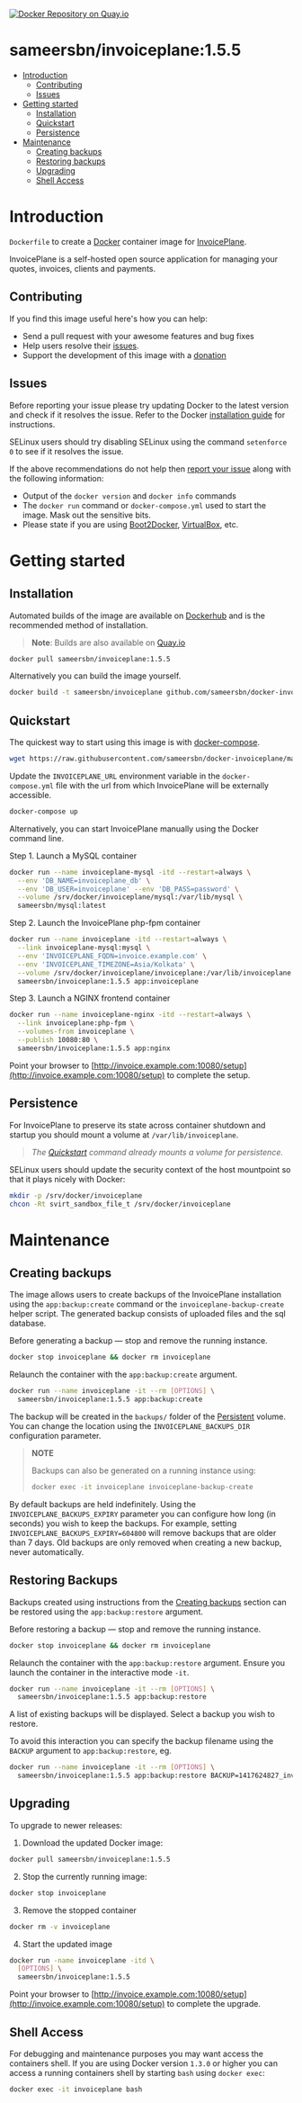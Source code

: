 [![Docker Repository on Quay.io](https://quay.io/repository/sameersbn/invoiceplane/status "Docker Repository on Quay.io")](https://quay.io/repository/sameersbn/invoiceplane)

# sameersbn/invoiceplane:1.5.5

- [Introduction](#introduction)
  - [Contributing](#contributing)
  - [Issues](#issues)
- [Getting started](#getting-started)
  - [Installation](#installation)
  - [Quickstart](#quickstart)
  - [Persistence](#persistence)
- [Maintenance](#maintenance)
  - [Creating backups](#creating-backups)
  - [Restoring backups](#restoring-backups)
  - [Upgrading](#upgrading)
  - [Shell Access](#shell-access)

# Introduction

`Dockerfile` to create a [Docker](https://www.docker.com/) container image for [InvoicePlane](https://invoiceplane.com/).

InvoicePlane is a self-hosted open source application for managing your quotes, invoices, clients and payments.

## Contributing

If you find this image useful here's how you can help:

- Send a pull request with your awesome features and bug fixes
- Help users resolve their [issues](../../issues?q=is%3Aopen+is%3Aissue).
- Support the development of this image with a [donation](http://www.damagehead.com/donate/)

## Issues

Before reporting your issue please try updating Docker to the latest version and check if it resolves the issue. Refer to the Docker [installation guide](https://docs.docker.com/installation) for instructions.

SELinux users should try disabling SELinux using the command `setenforce 0` to see if it resolves the issue.

If the above recommendations do not help then [report your issue](../../issues/new) along with the following information:

- Output of the `docker version` and `docker info` commands
- The `docker run` command or `docker-compose.yml` used to start the image. Mask out the sensitive bits.
- Please state if you are using [Boot2Docker](http://www.boot2docker.io), [VirtualBox](https://www.virtualbox.org), etc.

# Getting started

## Installation

Automated builds of the image are available on [Dockerhub](https://hub.docker.com/r/sameersbn/invoiceplane) and is the recommended method of installation.

> **Note**: Builds are also available on [Quay.io](https://quay.io/repository/sameersbn/invoiceplane)

```bash
docker pull sameersbn/invoiceplane:1.5.5
```

Alternatively you can build the image yourself.

```bash
docker build -t sameersbn/invoiceplane github.com/sameersbn/docker-invoiceplane
```

## Quickstart

The quickest way to start using this image is with [docker-compose](https://docs.docker.com/compose/).

```bash
wget https://raw.githubusercontent.com/sameersbn/docker-invoiceplane/master/docker-compose.yml
```

Update the `INVOICEPLANE_URL` environment variable in the `docker-compose.yml` file with the url from which InvoicePlane will be externally accessible.

```bash
docker-compose up
```

Alternatively, you can start InvoicePlane manually using the Docker command line.

Step 1. Launch a MySQL container

```bash
docker run --name invoiceplane-mysql -itd --restart=always \
  --env 'DB_NAME=invoiceplane_db' \
  --env 'DB_USER=invoiceplane' --env 'DB_PASS=password' \
  --volume /srv/docker/invoiceplane/mysql:/var/lib/mysql \
  sameersbn/mysql:latest
```

Step 2. Launch the InvoicePlane php-fpm container

```bash
docker run --name invoiceplane -itd --restart=always \
  --link invoiceplane-mysql:mysql \
  --env 'INVOICEPLANE_FQDN=invoice.example.com' \
  --env 'INVOICEPLANE_TIMEZONE=Asia/Kolkata' \
  --volume /srv/docker/invoiceplane/invoiceplane:/var/lib/invoiceplane \
  sameersbn/invoiceplane:1.5.5 app:invoiceplane
```

Step 3. Launch a NGINX frontend container

```bash
docker run --name invoiceplane-nginx -itd --restart=always \
  --link invoiceplane:php-fpm \
  --volumes-from invoiceplane \
  --publish 10080:80 \
  sameersbn/invoiceplane:1.5.5 app:nginx
```

Point your browser to [http://invoice.example.com:10080/setup](http://invoice.example.com:10080/setup) to complete the setup.

## Persistence

For InvoicePlane to preserve its state across container shutdown and startup you should mount a volume at `/var/lib/invoiceplane`.

> *The [Quickstart](#quickstart) command already mounts a volume for persistence.*

SELinux users should update the security context of the host mountpoint so that it plays nicely with Docker:

```bash
mkdir -p /srv/docker/invoiceplane
chcon -Rt svirt_sandbox_file_t /srv/docker/invoiceplane
```

# Maintenance

## Creating backups

The image allows users to create backups of the InvoicePlane installation using the `app:backup:create` command or the `invoiceplane-backup-create` helper script. The generated backup consists of uploaded files and the sql database.

Before generating a backup — stop and remove the running instance.

```bash
docker stop invoiceplane && docker rm invoiceplane
```

Relaunch the container with the `app:backup:create` argument.

```bash
docker run --name invoiceplane -it --rm [OPTIONS] \
  sameersbn/invoiceplane:1.5.5 app:backup:create
```

The backup will be created in the `backups/` folder of the [Persistent](#persistence) volume. You can change the location using the `INVOICEPLANE_BACKUPS_DIR` configuration parameter.

> **NOTE**
>
> Backups can also be generated on a running instance using:
>
>  ```bash
>  docker exec -it invoiceplane invoiceplane-backup-create
>  ```

By default backups are held indefinitely. Using the `INVOICEPLANE_BACKUPS_EXPIRY` parameter you can configure how long (in seconds) you wish to keep the backups. For example, setting `INVOICEPLANE_BACKUPS_EXPIRY=604800` will remove backups that are older than 7 days. Old backups are only removed when creating a new backup, never automatically.

## Restoring Backups

Backups created using instructions from the [Creating backups](#creating-backups) section can be restored using the `app:backup:restore` argument.

Before restoring a backup — stop and remove the running instance.

```bash
docker stop invoiceplane && docker rm invoiceplane
```

Relaunch the container with the `app:backup:restore` argument. Ensure you launch the container in the interactive mode `-it`.

```bash
docker run --name invoiceplane -it --rm [OPTIONS] \
  sameersbn/invoiceplane:1.5.5 app:backup:restore
```

A list of existing backups will be displayed. Select a backup you wish to restore.

To avoid this interaction you can specify the backup filename using the `BACKUP` argument to `app:backup:restore`, eg.

```bash
docker run --name invoiceplane -it --rm [OPTIONS] \
  sameersbn/invoiceplane:1.5.5 app:backup:restore BACKUP=1417624827_invoiceplane_backup.tar
```

## Upgrading

To upgrade to newer releases:

  1. Download the updated Docker image:

  ```bash
  docker pull sameersbn/invoiceplane:1.5.5
  ```

  2. Stop the currently running image:

  ```bash
  docker stop invoiceplane
  ```

  3. Remove the stopped container

  ```bash
  docker rm -v invoiceplane
  ```

  4. Start the updated image

  ```bash
  docker run -name invoiceplane -itd \
    [OPTIONS] \
    sameersbn/invoiceplane:1.5.5
  ```

Point your browser to [http://invoice.example.com:10080/setup](http://invoice.example.com:10080/setup) to complete the upgrade.

## Shell Access

For debugging and maintenance purposes you may want access the containers shell. If you are using Docker version `1.3.0` or higher you can access a running containers shell by starting `bash` using `docker exec`:

```bash
docker exec -it invoiceplane bash
```
